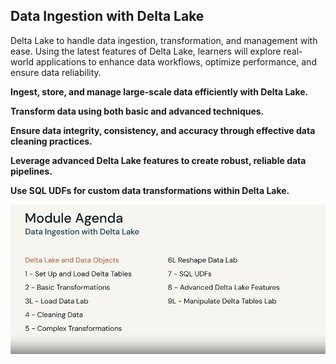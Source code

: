 ## Data Ingestion with Delta Lake

Delta Lake to handle data ingestion, transformation, and management with ease. Using the latest features of Delta Lake, learners will explore real-world applications to enhance data workflows, optimize performance, and ensure data reliability.
 

**Ingest, store, and manage large-scale data efficiently with Delta Lake.**

**Transform data using both basic and advanced techniques.**

**Ensure data integrity, consistency, and accuracy through effective data cleaning practices.**

**Leverage advanced Delta Lake features to create robust, reliable data pipelines.**

**Use SQL UDFs for custom data transformations within Delta Lake.**

![](Delta_Lake_Objects.png?raw=True)

